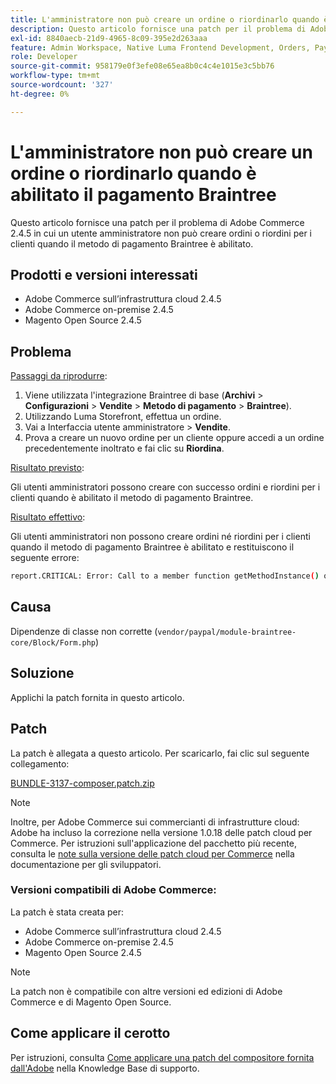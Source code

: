 ```yaml
---
title: L'amministratore non può creare un ordine o riordinarlo quando è abilitato il pagamento Braintree
description: Questo articolo fornisce una patch per il problema di Adobe Commerce 2.4.5 in cui un utente amministratore non può creare ordini o riordini per i clienti quando il metodo di pagamento Braintree è abilitato.
exl-id: 8840aecb-21d9-4965-8c09-395e2d263aaa
feature: Admin Workspace, Native Luma Frontend Development, Orders, Payments
role: Developer
source-git-commit: 958179e0f3efe08e65ea8b0c4c4e1015e3c5bb76
workflow-type: tm+mt
source-wordcount: '327'
ht-degree: 0%

---
```


# L&#39;amministratore non può creare un ordine o riordinarlo quando è abilitato il pagamento Braintree

Questo articolo fornisce una patch per il problema di Adobe Commerce 2.4.5 in cui un utente amministratore non può creare ordini o riordini per i clienti quando il metodo di pagamento Braintree è abilitato.

## Prodotti e versioni interessati

* Adobe Commerce sull’infrastruttura cloud 2.4.5
* Adobe Commerce on-premise 2.4.5
* Magento Open Source 2.4.5

## Problema

<u>Passaggi da riprodurre</u>:

1. Viene utilizzata l&#39;integrazione Braintree di base (**Archivi** > **Configurazioni** > **Vendite** > **Metodo di pagamento** > **Braintree**).
1. Utilizzando Luma Storefront, effettua un ordine.
1. Vai a Interfaccia utente amministratore > **Vendite**.
1. Prova a creare un nuovo ordine per un cliente oppure accedi a un ordine precedentemente inoltrato e fai clic su **Riordina**.

<u>Risultato previsto</u>:

Gli utenti amministratori possono creare con successo ordini e riordini per i clienti quando è abilitato il metodo di pagamento Braintree.

<u>Risultato effettivo</u>:

Gli utenti amministratori non possono creare ordini né riordini per i clienti quando il metodo di pagamento Braintree è abilitato e restituiscono il seguente errore:

```bash
report.CRITICAL: Error: Call to a member function getMethodInstance() on null in /app/vendor/paypal/module-braintree-core/Block/Form.php:174
```

## Causa

Dipendenze di classe non corrette (`vendor/paypal/module-braintree-core/Block/Form.php`)

## Soluzione

Applichi la patch fornita in questo articolo.

## Patch

La patch è allegata a questo articolo. Per scaricarlo, fai clic sul seguente collegamento:

[BUNDLE-3137-composer.patch.zip](assets/BUNDLE-3137-composer.patch.zip)

>[!NOTE]
>
>Inoltre, per Adobe Commerce sui commercianti di infrastrutture cloud: Adobe ha incluso la correzione nella versione 1.0.18 delle patch cloud per Commerce. Per istruzioni sull&#39;applicazione del pacchetto più recente, consulta le [note sulla versione delle patch cloud per Commerce](https://devdocs.magento.com/cloud/release-notes/mcp-release-notes.html) nella documentazione per gli sviluppatori.

### Versioni compatibili di Adobe Commerce:

La patch è stata creata per:

* Adobe Commerce sull’infrastruttura cloud 2.4.5
* Adobe Commerce on-premise 2.4.5
* Magento Open Source 2.4.5

>[!NOTE]
>
>La patch non è compatibile con altre versioni ed edizioni di Adobe Commerce e di Magento Open Source.

## Come applicare il cerotto

Per istruzioni, consulta [Come applicare una patch del compositore fornita dall&#39;Adobe](/help/how-to/general/how-to-apply-a-composer-patch-provided-by-magento.md) nella Knowledge Base di supporto.
